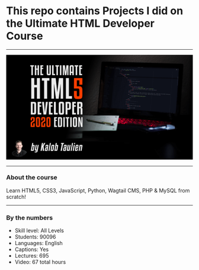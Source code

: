 # This repo contains Projects I did on the Ultimate HTML Developer Course
<hr>
<img src="https://raw.githubusercontent.com/CodingForEverybody/the-ultimate-html-developer/master/readme_images/cover_image.png" alte="The Ultimate HTNL Developer Course">
<hr>
<h3 style="margin-top:20px;"><strong>About the course</strong></h3>
<p>Learn HTML5, CSS3, JavaScript, Python, Wagtail CMS, PHP & MySQL from scratch!</p>
<hr>
<h3>By the numbers</h3>
<ul>
<li>Skill level: All Levels</li>
<li>Students: 90096</li>
<li>Languages: English</li>
<li>Captions: Yes</li>
<li>Lectures: 695</li>
<li>Video: 67 total hours</li>
 </ul>
